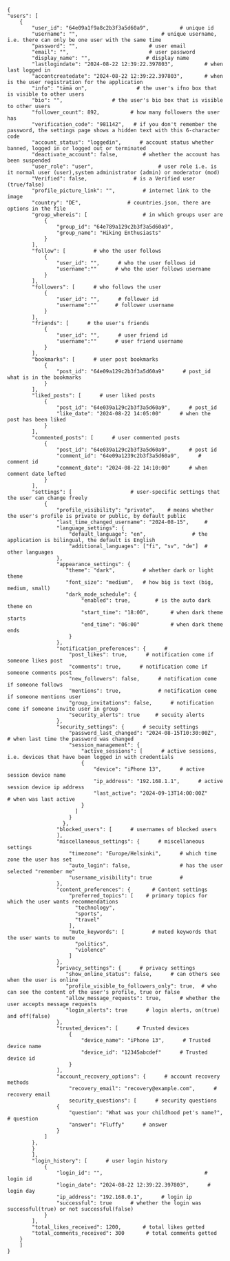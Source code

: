     {
    "users": [
        {
            "user_id": "64e09a1f9a8c2b3f3a5d60a9",          # unique id       
            "username": "",                           # unique username, i.e. there can only be one user with the same time
            "password": "",                       # user email
            "email": "",                          # user password
            "display_name": "",                  # display name
            "lastlogindate": "2024-08-22 12:39:22.397803",          # when last logged in
            "accontcreatedate": "2024-08-22 12:39:22.397803",       # when is the user registration for the application
            "info": "tämä on",                # the user's ifno box that is visible to other users
            "bio": "",                # the user's bio box that is visible to other users
            "follower_count": 892,          # how many followers the user has
            "verification_code": "981142",   # if you don't remember the password, the settings page shows a hidden text with this 6-character code      
            "account_status": "loggedin",      # account status whether banned, logged in or logged out or terminated  
            "deactivate_account": false,        # whether the account has been suspended
            "user_role": "user",                     # user role i.e. is it normal user (user),system administrator (admin) or moderator (mod)
            "Verified": false,               # is a Verified user (true/false)
            "profile_picture_link": "",         # internet link to the image
            "country": "DE",               # countries.json, there are options in the file
            "group_whereis": [                  # in which groups user are
                {
                    "group_id": "64e789a129c2b3f3a5d60a9",
                    "group_name": "Hiking Enthusiasts"
                }
            ],
            "follow": [         # who the user follows
                {
                    "user_id": "",      # who the user follows id
                    "username":""      # who the user follows username
                }
            ],
            "followers": [      # who follows the user
                {
                    "user_id": "",      # follower id
                    "username":""      # follower username
                }
            ],
            "friends": [      # the user's friends
                {
                    "user_id": "",      # user friend id
                    "username":""      # user friend username
                }
            ],
            "bookmarks": [      # user post bookmarks
                {
                    "post_id": "64e09a129c2b3f3a5d60a9"      # post_id what is in the bookmarks
                }
            ],
            "liked_posts": [      # user liked posts
                {
                    "post_id": "64e039a129c2b3f3a5d60a9",      # post_id
                    "like_date": "2024-08-22 14:05:00"      # when the post has been liked
                }
            ],
            "commented_posts": [      # user commented posts
                {
                    "post_id": "64e039a129c2b3f3a5d60a9",      # post id
                    "comment_id": "64e09a1239c2b3f3a5d60a9",      # comment id
                    "comment_date": "2024-08-22 14:10:00"      # when comment date lefted
                }
            ],
            "settings": [                   # user-specific settings that the user can change freely
                {
                    "profile_visibility": "private",    # means whether the user's profile is private or public, by default public
                    "last_time_changed_username": "2024-08-15",     # 
                    "language_settings": {
                        "default_language": "en",               # the application is bilingual, the default is English 
                        "additional_languages": ["fi", "sv", "de"]  # other languages
                    },   
                    "appearance_settings": {
                       "theme": "dark",         # whether dark or light theme
                       "font_size": "medium",   # how big is text (big, medium, small)
                       "dark_mode_schedule": {
                            "enabled": true,        # is the auto dark theme on
                            "start_time": "18:00",       # when dark theme starts
                            "end_time": "06:00"          # when dark theme ends
                        }
                    },
                    "notification_preferences": {      # 
                        "post_likes": true,      # notification come if someone likes post
                        "comments": true,      # notification come if someone comments post
                        "new_followers": false,      # notification come if someone follows
                        "mentions": true,            # notification come if someone mentions user
                        "group_invitations": false,      # notification come if someone invite user in group
                        "security_alerts": true     # secuity alerts
                    },
                    "security_settings": {      # secuity settings
                        "password_last_changed": "2024-08-15T10:30:00Z",      # when last time the password was changed
                        "session_management": {      
                            "active_sessions": [      # active sessions, i.e. devices that have been logged in with credentials
                            {
                                "device": "iPhone 13",      # active session device name
                                "ip_address": "192.168.1.1",      # active session device ip address
                                "last_active": "2024-09-13T14:00:00Z"      # when was last active
                            }
                          ]
                        }
                      },
                    "blocked_users": [      # usernames of blocked users
                    ],
                    "miscellaneous_settings": {      # miscellaneous settings
                        "timezone": "Europe/Helsinki",      # which time zone the user has set
                        "auto_login": false,                # has the user selected "remember me"
                        "username_visibility": true         # 
                    },
                    "content_preferences": {       # Content settings
                        "preferred_topics": [    # primary topics for which the user wants recommendations
                          "technology",         
                          "sports",
                          "travel"
                        ],
                        "mute_keywords": [         # muted keywords that the user wants to mute
                          "politics",
                          "violence"
                        ]
                    },
                    "privacy_settings": {      # privacy settings
                       "show_online_status": false,      # can others see when the user is online
                       "profile_visible_to_followers_only": true,  # who can see the content of the user's profile, true or false
                       "allow_message_requests": true,      # whether the user accepts message requests
                       "login_alerts": true      # login alerts, on(true) and off(false)
                    },
                    "trusted_devices": [      # Trusted devices
                        {
                            "device_name": "iPhone 13",      # Trusted device name
                            "device_id": "12345abcdef"      # Trusted device id
                        }
                    ],
                    "account_recovery_options": {      # account recovery methods
                        "recovery_email": "recovery@example.com",      # recovery email
                        security_questions": [      # security questions
                    {      
                        "question": "What was your childhood pet's name?",      # question
                        "answer": "Fluffy"      # answer
                    }
                ]
            },
            }
            ],
            "login_history": [      # user login history
                {
                    "login_id": "",                                 # login id
                    "login_date": "2024-08-22 12:39:22.397803",      # login day
                    "ip_address": "192.168.0.1",      # login ip
                    "successful": true      # whether the login was successful(true) or not successful(false)
                }
            ],
            "total_likes_received": 1200,       # total likes getted
            "total_comments_received": 300       # total comments getted
        }
        ]
    }
